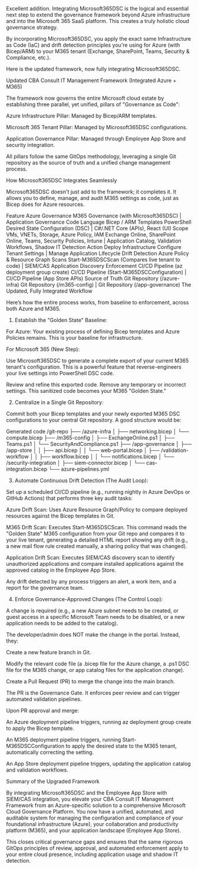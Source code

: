 Excellent addition. Integrating Microsoft365DSC is the logical and essential next step to extend the governance framework beyond Azure infrastructure and into the Microsoft 365 SaaS platform. This creates a truly holistic cloud governance strategy.

By incorporating Microsoft365DSC, you apply the exact same Infrastructure as Code (IaC) and drift detection principles you're using for Azure (with Bicep/ARM) to your M365 tenant (Exchange, SharePoint, Teams, Security & Compliance, etc.).

Here is the updated framework, now fully integrating Microsoft365DSC.

Updated CBA Consult IT Management Framework (Integrated Azure + M365)

The framework now governs the entire Microsoft cloud estate by establishing three parallel, yet unified, pillars of "Governance as Code":

Azure Infrastructure Pillar: Managed by Bicep/ARM templates.

Microsoft 365 Tenant Pillar: Managed by Microsoft365DSC configurations.

Application Governance Pillar: Managed through Employee App Store and security integration.

All pillars follow the same GitOps methodology, leveraging a single Git repository as the source of truth and a unified change management process.

How Microsoft365DSC Integrates Seamlessly

Microsoft365DSC doesn't just add to the framework; it completes it. It allows you to define, manage, and audit M365 settings as code, just as Bicep does for Azure resources.

Feature	Azure Governance	M365 Governance (with Microsoft365DSC) | Application Governance
Code Language	Bicep / ARM Templates	PowerShell Desired State Configuration (DSC) | C#/.NET Core (APIs), React (UI)
Scope	VMs, VNETs, Storage, Azure Policy, IAM	Exchange Online, SharePoint Online, Teams, Security Policies, Intune | Application Catalog, Validation Workflows, Shadow IT Detection
Action	Deploy Infrastructure	Configure Tenant Settings | Manage Application Lifecycle
Drift Detection	Azure Policy & Resource Graph Scans	Start-M365DSCScan (Compares live tenant to code) | SIEM/CAS Application Discovery
Enforcement	CI/CD Pipeline (az deployment group create)	CI/CD Pipeline (Start-M365DSCConfiguration) | CI/CD Pipeline (App Store APIs)
Source of Truth	Git Repository (/azure-infra)	Git Repository (/m365-config) | Git Repository (/app-governance)
The Updated, Fully Integrated Workflow

Here’s how the entire process works, from baseline to enforcement, across both Azure and M365.

1. Establish the "Golden State" Baseline:

For Azure: Your existing process of defining Bicep templates and Azure Policies remains. This is your baseline for infrastructure.

For Microsoft 365 (New Step):

Use Microsoft365DSC to generate a complete export of your current M365 tenant's configuration. This is a powerful feature that reverse-engineers your live settings into PowerShell DSC code.

Review and refine this exported code. Remove any temporary or incorrect settings. This sanitized code becomes your M365 "Golden State."

2. Centralize in a Single Git Repository:

Commit both your Bicep templates and your newly exported M365 DSC configurations to your central Git repository. A good structure would be:

Generated code
/git-repo
├── /azure-infra
│   ├── networking.bicep
│   └── compute.bicep
├── /m365-config
│   ├── ExchangeOnline.ps1
│   ├── Teams.ps1
│   └── SecurityAndCompliance.ps1
├── /app-governance
│   ├── /app-store
│   │   ├── api.bicep
│   │   └── web-portal.bicep
│   ├── /validation-workflow
│   │   ├── workflow.bicep
│   │   └── notifications.bicep
│   └── /security-integration
│       ├── siem-connector.bicep
│       └── cas-integration.bicep
└── azure-pipelines.yml


3. Automate Continuous Drift Detection (The Audit Loop):

Set up a scheduled CI/CD pipeline (e.g., running nightly in Azure DevOps or GitHub Actions) that performs three key audit tasks:

Azure Drift Scan: Uses Azure Resource Graph/Policy to compare deployed resources against the Bicep templates in Git.

M365 Drift Scan: Executes Start-M365DSCScan. This command reads the "Golden State" M365 configuration from your Git repo and compares it to your live tenant, generating a detailed HTML report showing any drift (e.g., a new mail flow rule created manually, a sharing policy that was changed).

Application Drift Scan: Executes SIEM/CAS discovery scan to identify unauthorized applications and compare installed applications against the approved catalog in the Employee App Store.

Any drift detected by any process triggers an alert, a work item, and a report for the governance team.

4. Enforce Governance-Approved Changes (The Control Loop):

A change is required (e.g., a new Azure subnet needs to be created, or guest access in a specific Microsoft Team needs to be disabled, or a new application needs to be added to the catalog).

The developer/admin does NOT make the change in the portal. Instead, they:

Create a new feature branch in Git.

Modify the relevant code file (a .bicep file for the Azure change, a .ps1 DSC file for the M365 change, or app catalog files for the application change).

Create a Pull Request (PR) to merge the change into the main branch.

The PR is the Governance Gate. It enforces peer review and can trigger automated validation pipelines.

Upon PR approval and merge:

An Azure deployment pipeline triggers, running az deployment group create to apply the Bicep template.

An M365 deployment pipeline triggers, running Start-M365DSCConfiguration to apply the desired state to the M365 tenant, automatically correcting the setting.

An App Store deployment pipeline triggers, updating the application catalog and validation workflows.

Summary of the Upgraded Framework

By integrating Microsoft365DSC and the Employee App Store with SIEM/CAS integration, you elevate your CBA Consult IT Management Framework from an Azure-specific solution to a comprehensive Microsoft Cloud Governance Platform. You now have a unified, automated, and auditable system for managing the configuration and compliance of your foundational infrastructure (Azure), your collaboration and productivity platform (M365), and your application landscape (Employee App Store).

This closes critical governance gaps and ensures that the same rigorous GitOps principles of review, approval, and automated enforcement apply to your entire cloud presence, including application usage and shadow IT detection.
